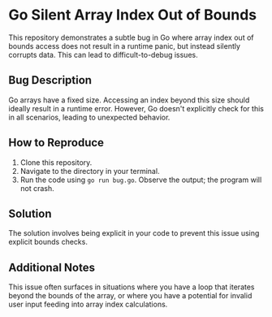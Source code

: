 # Go Silent Array Index Out of Bounds

This repository demonstrates a subtle bug in Go where array index out of bounds access does not result in a runtime panic, but instead silently corrupts data.  This can lead to difficult-to-debug issues.

## Bug Description
Go arrays have a fixed size.  Accessing an index beyond this size should ideally result in a runtime error.  However, Go doesn't explicitly check for this in all scenarios, leading to unexpected behavior.

## How to Reproduce
1. Clone this repository.
2. Navigate to the directory in your terminal.
3. Run the code using `go run bug.go`.  Observe the output; the program will not crash.

## Solution
The solution involves being explicit in your code to prevent this issue using explicit bounds checks.

## Additional Notes
This issue often surfaces in situations where you have a loop that iterates beyond the bounds of the array, or where you have a potential for invalid user input feeding into array index calculations.